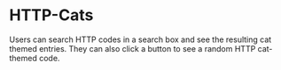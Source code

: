 # HTTP-Cats
Users can search HTTP codes in a search box and see the resulting cat themed entries. They can also click a button to see a random HTTP  cat-themed code.
